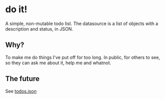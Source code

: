 # do it!

A simple, non-mutable todo list. The datasource is a list of objects
with a description and status, in JSON.

## Why?

To make me do things I've put off for too long. In public, for others to
see, so they can ask me about it, help me and whatnot.

## The future

See [todos.json](./todos.json)
